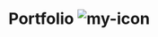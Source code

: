 # Portfolio ![my-icon](https://user-images.githubusercontent.com/130435092/233866026-b7f9d278-4429-4fac-81d8-a2a341937745.png)
